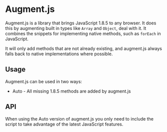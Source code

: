 # Augment.js

Augment.js is a library that brings JavaScript 1.8.5 to any browser.  It does this by augmenting built in types like `Array` and `Object`, deal with it.  It combines the snippets for implementing native methods, such as `forEach` in JavaScript.

It will only add methods that are not already existing, and augment.js always falls back to native implementations where possible.

## Usage

Augment.js can be used in two ways:

* Auto - All missing 1.8.5 methods are added by augment.js

## API

When using the Auto version of augment.js you only need to include the script to take advantage of the latest JavaScript features.